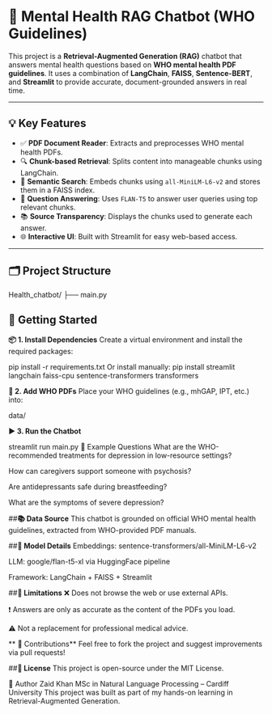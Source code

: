 # 🧠 Mental Health RAG Chatbot (WHO Guidelines)

This project is a **Retrieval-Augmented Generation (RAG)** chatbot that answers mental health questions based on **WHO mental health PDF guidelines**. It uses a combination of **LangChain**, **FAISS**, **Sentence-BERT**, and **Streamlit** to provide accurate, document-grounded answers in real time.

---

## 💡 Key Features

- ✅ **PDF Document Reader**: Extracts and preprocesses WHO mental health PDFs.
- 🔍 **Chunk-based Retrieval**: Splits content into manageable chunks using LangChain.
- 🧠 **Semantic Search**: Embeds chunks using `all-MiniLM-L6-v2` and stores them in a FAISS index.
- 🧾 **Question Answering**: Uses `FLAN-T5` to answer user queries using top relevant chunks.
- 📚 **Source Transparency**: Displays the chunks used to generate each answer.
- 🌐 **Interactive UI**: Built with Streamlit for easy web-based access.

---

## 🗂️ Project Structure

Health_chatbot/ ├── main.py  

## 🚀 Getting Started


**📦 1. Install Dependencies**
Create a virtual environment and install the required packages:

pip install -r requirements.txt
Or install manually:
pip install streamlit langchain faiss-cpu sentence-transformers transformers


**📂 2. Add WHO PDFs**
Place your WHO guidelines (e.g., mhGAP, IPT, etc.) into:

data/



**▶️ 3. Run the Chatbot**

streamlit run main.py
🧪 Example Questions
What are the WHO-recommended treatments for depression in low-resource settings?

How can caregivers support someone with psychosis?

Are antidepressants safe during breastfeeding?

What are the symptoms of severe depression?



##**📚 Data Source**
This chatbot is grounded on official WHO mental health guidelines, extracted from WHO-provided PDF manuals.



##**🧠 Model Details**
Embeddings: sentence-transformers/all-MiniLM-L6-v2

LLM: google/flan-t5-xl via HuggingFace pipeline

Framework: LangChain + FAISS + Streamlit


##**📌 Limitations**
❌ Does not browse the web or use external APIs.

❗ Answers are only as accurate as the content of the PDFs you load.

⚠️ Not a replacement for professional medical advice.


**
🤝 Contributions**
Feel free to fork the project and suggest improvements via pull requests!


##**📜 License**
This project is open-source under the MIT License.

👤 Author
Zaid Khan
MSc in Natural Language Processing – Cardiff University
This project was built as part of my hands-on learning in Retrieval-Augmented Generation.
